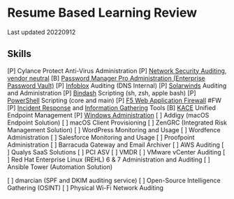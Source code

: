 # Resume Based Learning Review
Last updated 20220912
## Skills
[P] Cylance Protect Anti-Virus Administration
[P] [Network Security Auditing, vendor neutral](NetSecAuditing.md)
[B] [Password Manager Pro Administration (Enterprise Password Vault)](KanBean.md#^b2aeu7)
[P] [Infoblox](Infoblox.md) Auditing (DNS Internal)
[P] [Solarwinds](Solarwinds.md) Auditing and Administration
[P] [Bindash](bashnotes.md) Scripting (sh, zsh, apple bash)
[P] [PowerShell](psnotes.md) Scripting (core and main)
[P] [F5 Web Application Firewall](WAFnotes.md) #FW 
[P] [Incident Response](IRnotes.md) and [Information Gathering](RXnotes.md) Tools
[B] [KACE](KanBean.md#^uuu36c) Unified Endpoint Management
[P] [Windows Administration](MSnotes.md)
[ ] Addigy (macOS Endpoint Solution)
[ ] macOS Client Provisioning
[ ] ZenGRC (Integrated Risk Management Solution)
[ ] WordPress Monitoring and Usage
[ ] Wordfence Administration
[ ] Salesforce Monitoring and Usage
[ ] Proofpoint Administration
[ ] Barracuda Gateway and Email Archiver
[ ] AWS Auditing
[ ] Qualys SaaS Solutions
	[ ] PCI ASV
	[ ] VMDR
[ ] VMware vCenter Auditing
[ ] Red Hat Enterprise Linux (REHL) 6 & 7 Administration and Auditing
[ ] Ansible Tower (Automation Solution)

[ ] dmarcian (SPF and DKIM auditing service)
[ ] Open-Source Intelligence Gathering (OSINT)
[ ] Physical Wi-Fi Network Auditing
